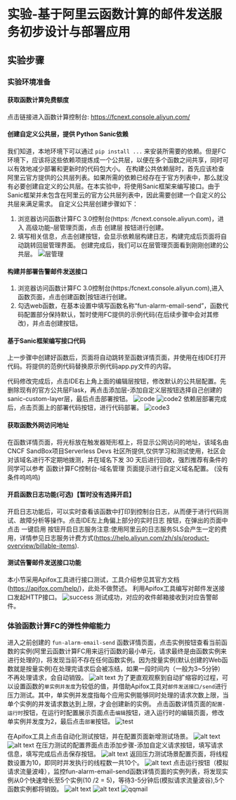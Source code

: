 # 实验-基于阿里云函数计算的邮件发送服务初步设计与部署应用

## 实验步骤

### 实验环境准备

#### 获取函数计算免费额度

点击链接进入函数计算控制台: <https://fcnext.console.aliyun.com/>

#### 创建自定义公共层，提供 Python Sanic依赖

我们知道，本地环境下可以通过 ```pip install ...``` 来安装所需要的依赖。但是FC环境下，应该将这些依赖项提炼成一个公共层，以便在多个函数之间共享，同时可以有效地减少部署和更新时的代码包大小。
在构建公共依赖层时，首先应该检查阿里云官方提供的公共层列表。如果所需的依赖已经存在于官方列表中，那么就没有必要创建自定义的公共层。在本实验中，将使用Sanic框架来编写接口。由于Sanic框架并未包含在阿里云的官方公共层列表中，因此需要创建一个自定义的公共层来满足需求。
自定义公共层创建步骤如下：

1. 浏览器访问函数计算FC 3.0控制台(https: /fcnext.console.aliyun.com)，进入 高级功能–层管理页面，点击 创建层 按钮进行创建。
2. 填写相关信息，点击创建按钮，会显示依赖层构建日志，构建完成后页面将自动跳转回层管理界面。
创建完成后，我们可以在层管理页面看到刚刚创建的公共层。
![层管理](picture\image-64.png)

#### 构建并部署告警邮件发送接口

1. 浏览器访问函数计算FC 3.0控制台(https:/fcnext.console.aliyun.com),进入函数页面，点击创建函数|按钮进行创建。
2. 勾选web函数，在基本设置中填写函数名称“fun-alarm-email-send”，函数代码配置部分保持默认，暂时使用FC提供的示例代码(在后续步骤中会对其修改)，并点击创建按钮。

#### 基于Sanic框架编写接口代码

上一步骤中创建好函数后，页面将自动跳转至函数详情页面，并使用在线IDE打开代码。将提供的范例代码替换原示例代码app.py文件的内容。

代码修改完成后，点击IDE右上角上面的编辑层按钮，修改默认的公共层配置。先删除现有的官方公共层Flask，再点击添加层-添加自定义层按钮选择自己创建的sanic-custom-layer层，最后点击部署按钮。
![code](picture\image-65.png)
![code2](picture\image-66.png)
依赖层部署完成后，点击页面上的部署代码按钮，进行代码部署。
![code3](picture\image-67.png)

#### 获取函数外网访问地址
在函数详情页面，将光标放在触发器矩形框上，将显示公网访问的地址，该域名由 CNCF SandBox项目Serverless Devs 社区所提供,仅供学习和测试使用，社区会对该域名进行不定期地拨测，并在域名下发 30 天后进行回收，强烈推荐有条件的同学可以参考 函数计算FC控制台-域名管理 页面提示进行自定义域名配置。
(没有条件呜呜呜)

#### 开启函数日志功能(可选)【暂时没有选择开启】

开启日志功能后，可以实时查看该函数中打印到控制台日志，从而便于进行代码测试、故障分析等操作。点击IDE左上角偏上部分的实时日志 按钮，在弹出的页面中点击 一键启用 按钮开启日志服务注意:使用阿里云的日志服务SLS会产生一定的费用，详情参见日志服务计费方式(https://help.aliyun.com/zh/sls/product-overview/billable-items).

####  测试告警邮件发送接口功能

本小节采用Apifox工具进行接口测试，工具介绍参见其官方文档(<https://apifox.com/help/>)，此处不做赘述。
利用Apifox工具编写对邮件发送接口发起HTTP接口。
![success](picture\image-68.png)
测试成功，对应的收件邮箱接收到对应告警邮件。

### 体验函数计算FC的弹性伸缩能力

进入之前创建的 ```fun-alarm-email-send``` 函数详情页面，点击实例按钮查看当前函数的实例(阿里云函数计算FC用来运行函数的最小单元，请求最终是由函数实例来进行处理的)，将发现当前不存在任何函数实例。因为按量实例(默认创建的Web函数就是按量实例)在处理完请求后会被冻结，如果一段时间内（一般为3~5分钟）不再处理请求，会自动销毁。
![alt text](picture\image-69.png)
为了更直观观察到自动扩缩容的过程，可以设置函数的```单实例并发度```为较低的值，并借助Apifox工具对```邮件发送接口/send```进行压力测试。其中，单实例并发度指每个应用实例能够同时处理的请求次数上限，当单个实例的并发请求数达到上限，才会创建新的实例。
点击函数详情页面的```配置-运行时```按钮，在运行时配置展示页面点击```编辑```按钮，进入运行时的编辑页面，修改单实例并发度为2，最后点击```部署```按钮。
![test](picture\image-70.png)

在Apifox工具上点击自动化测试按钮，并在配置页面新增测试场景。
![alt text](picture\image-71.png)
![alt text](picture\image-72.png)
在压力测试的配置界面点击添加步骤-添加自定义请求按钮，填写请求信息，填写完成后点击保存按钮。
![alt text](picture\image-73.png)
返回压力测试场景配置页面，将线程数设置为10，即同时并发执行的线程数一共10个。
![alt text](picture\image-74.png)
点击运行按钮（模拟请求流量波峰），监控fun-alarm-email-send函数详情页面的实例列表，将发现实例从0个快速增长至5个实例(10 /2 = 5)，等待3-5分钟后(模拟请求流量波谷),5个函数实例都将销毁。
![alt text](picture\image-76.png)
![alt text](picture\image-77.png)
![qqmail](picture\image-78.png)